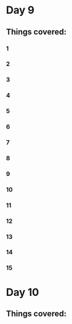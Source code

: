 # Day 9
## Things covered:
### 1
### 2
### 3
### 4
### 5
### 6
### 7
### 8
### 9
### 10
### 11
### 12
### 13
### 14
### 15
### 
### 
### 
### 
### 
## 
# Day 10
## Things covered:
### 
### 
### 
### 
### 
### 
### 
### 